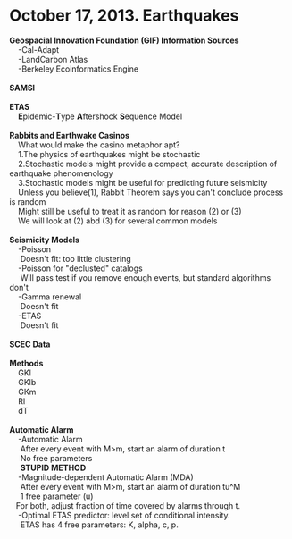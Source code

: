 October 17, 2013. Earthquakes
=====

<b>Geospacial Innovation Foundation (GIF) Information Sources</b>
<br>
&nbsp;&nbsp;&nbsp;&nbsp;-Cal-Adapt<br>
&nbsp;&nbsp;&nbsp;&nbsp;-LandCarbon Atlas<br>
&nbsp;&nbsp;&nbsp;&nbsp;-Berkeley Ecoinformatics Engine 
<br><br>
<b>SAMSI</b>
<br><br>
<b>ETAS</b><br>
&nbsp;&nbsp;&nbsp;&nbsp;<b>E</b>pidemic-<b>T</b>ype <b>A</b>ftershock <b>S</b>equence Model
<br><br>
<b>Rabbits and Earthwake Casinos</b><br>
&nbsp;&nbsp;&nbsp;&nbsp;What would make the casino metaphor apt?<br>
&nbsp;&nbsp;&nbsp;&nbsp;1.The physics of earthquakes might be stochastic<br>
&nbsp;&nbsp;&nbsp;&nbsp;2.Stochastic models might provide a compact, accurate description of earthquake phenomenology<br>
&nbsp;&nbsp;&nbsp;&nbsp;3.Stochastic models might be useful for predicting future seismicity<br>
&nbsp;&nbsp;&nbsp;&nbsp;Unless you believe(1), Rabbit Theorem says you can't conclude process is random<br>
&nbsp;&nbsp;&nbsp;&nbsp;Might still be useful to treat it as random for reason (2) or (3)<br>
&nbsp;&nbsp;&nbsp;&nbsp;We will look at (2) abd (3) for several common models
<br><br>
<b>Seismicity Models</b><br>
&nbsp;&nbsp;&nbsp;&nbsp;-Poisson<br>
&nbsp;&nbsp;&nbsp;&nbsp; Doesn't fit: too little clustering<br>
&nbsp;&nbsp;&nbsp;&nbsp;-Poisson for "declusted" catalogs <br>
&nbsp;&nbsp;&nbsp;&nbsp; Will pass test if you remove enough events, but standard algorithms don't<br>
&nbsp;&nbsp;&nbsp;&nbsp;-Gamma renewal<br>
&nbsp;&nbsp;&nbsp;&nbsp; Doesn't fit<br>
&nbsp;&nbsp;&nbsp;&nbsp;-ETAS<br>
&nbsp;&nbsp;&nbsp;&nbsp; Doesn't fit
<br><br>
<b>SCEC Data</b>
&nbsp;&nbsp;&nbsp;&nbsp;
<br><br>
<b>Methods</b><br>
&nbsp;&nbsp;&nbsp;&nbsp;GKl<br>
&nbsp;&nbsp;&nbsp;&nbsp;GKlb<br>
&nbsp;&nbsp;&nbsp;&nbsp;GKm<br>
&nbsp;&nbsp;&nbsp;&nbsp;Rl<br>
&nbsp;&nbsp;&nbsp;&nbsp;dT
<br><br>
<b>Automatic Alarm</b>
<br>
&nbsp;&nbsp;&nbsp;&nbsp;-Automatic Alarm<br>
&nbsp;&nbsp;&nbsp;&nbsp; After every event with M>m, start an alarm of duration t <br>
&nbsp;&nbsp;&nbsp;&nbsp; No free parameters<br>
&nbsp;&nbsp;&nbsp;&nbsp; <b> STUPID METHOD </b><br>
&nbsp;&nbsp;&nbsp;&nbsp;-Magnitude-dependent Automatic Alarm (MDA) <br>
&nbsp;&nbsp;&nbsp;&nbsp; After every event with M>m, start an alarm of duration tu^M<br>
&nbsp;&nbsp;&nbsp;&nbsp; 1 free parameter (u)<br>
&nbsp;&nbsp;&nbsp;For both, adjust fraction of time covered by alarms through t.<br>
&nbsp;&nbsp;&nbsp;&nbsp;-Optimal ETAS predictor: level set of conditional intensity.<br>
&nbsp;&nbsp;&nbsp;&nbsp; ETAS has 4 free parameters: K, alpha, c, p.
<br><br>
